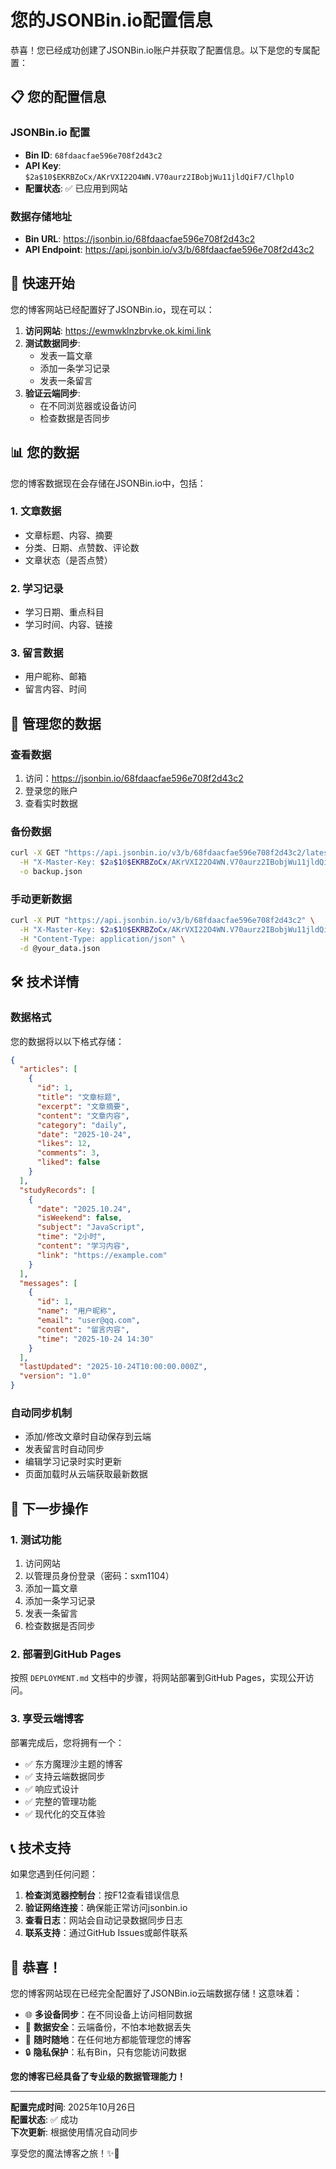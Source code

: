 # 您的JSONBin.io配置信息

恭喜！您已经成功创建了JSONBin.io账户并获取了配置信息。以下是您的专属配置：

## 📋 您的配置信息

### JSONBin.io 配置
- **Bin ID**: `68fdaacfae596e708f2d43c2`
- **API Key**: `$2a$10$EKRBZoCx/AKrVXI22O4WN.V70aurz2IBobjWu11jldQiF7/ClhplO`
- **配置状态**: ✅ 已应用到网站

### 数据存储地址
- **Bin URL**: https://jsonbin.io/68fdaacfae596e708f2d43c2
- **API Endpoint**: https://api.jsonbin.io/v3/b/68fdaacfae596e708f2d43c2

## 🚀 快速开始

您的博客网站已经配置好了JSONBin.io，现在可以：

1. **访问网站**: https://ewmwklnzbrvke.ok.kimi.link
2. **测试数据同步**: 
   - 发表一篇文章
   - 添加一条学习记录
   - 发表一条留言
3. **验证云端同步**: 
   - 在不同浏览器或设备访问
   - 检查数据是否同步

## 📊 您的数据

您的博客数据现在会存储在JSONBin.io中，包括：

### 1. 文章数据
- 文章标题、内容、摘要
- 分类、日期、点赞数、评论数
- 文章状态（是否点赞）

### 2. 学习记录
- 学习日期、重点科目
- 学习时间、内容、链接

### 3. 留言数据
- 用户昵称、邮箱
- 留言内容、时间

## 🔧 管理您的数据

### 查看数据
1. 访问：https://jsonbin.io/68fdaacfae596e708f2d43c2
2. 登录您的账户
3. 查看实时数据

### 备份数据
```bash
curl -X GET "https://api.jsonbin.io/v3/b/68fdaacfae596e708f2d43c2/latest" \
  -H "X-Master-Key: $2a$10$EKRBZoCx/AKrVXI22O4WN.V70aurz2IBobjWu11jldQiF7/ClhplO" \
  -o backup.json
```

### 手动更新数据
```bash
curl -X PUT "https://api.jsonbin.io/v3/b/68fdaacfae596e708f2d43c2" \
  -H "X-Master-Key: $2a$10$EKRBZoCx/AKrVXI22O4WN.V70aurz2IBobjWu11jldQiF7/ClhplO" \
  -H "Content-Type: application/json" \
  -d @your_data.json
```

## 🛠️ 技术详情

### 数据格式
您的数据将以以下格式存储：
```json
{
  "articles": [
    {
      "id": 1,
      "title": "文章标题",
      "excerpt": "文章摘要",
      "content": "文章内容",
      "category": "daily",
      "date": "2025-10-24",
      "likes": 12,
      "comments": 3,
      "liked": false
    }
  ],
  "studyRecords": [
    {
      "date": "2025.10.24",
      "isWeekend": false,
      "subject": "JavaScript",
      "time": "2小时",
      "content": "学习内容",
      "link": "https://example.com"
    }
  ],
  "messages": [
    {
      "id": 1,
      "name": "用户昵称",
      "email": "user@qq.com",
      "content": "留言内容",
      "time": "2025-10-24 14:30"
    }
  ],
  "lastUpdated": "2025-10-24T10:00:00.000Z",
  "version": "1.0"
}
```

### 自动同步机制
- 添加/修改文章时自动保存到云端
- 发表留言时自动同步
- 编辑学习记录时实时更新
- 页面加载时从云端获取最新数据

## 🎯 下一步操作

### 1. 测试功能
1. 访问网站
2. 以管理员身份登录（密码：sxm1104）
3. 添加一篇文章
4. 添加一条学习记录
5. 发表一条留言
6. 检查数据是否同步

### 2. 部署到GitHub Pages
按照 `DEPLOYMENT.md` 文档中的步骤，将网站部署到GitHub Pages，实现公开访问。

### 3. 享受云端博客
部署完成后，您将拥有一个：
- ✅ 东方魔理沙主题的博客
- ✅ 支持云端数据同步
- ✅ 响应式设计
- ✅ 完整的管理功能
- ✅ 现代化的交互体验

## 📞 技术支持

如果您遇到任何问题：

1. **检查浏览器控制台**：按F12查看错误信息
2. **验证网络连接**：确保能正常访问jsonbin.io
3. **查看日志**：网站会自动记录数据同步日志
4. **联系支持**：通过GitHub Issues或邮件联系

## 🎉 恭喜！

您的博客网站现在已经完全配置好了JSONBin.io云端数据存储！这意味着：

- 🌐 **多设备同步**：在不同设备上访问相同数据
- 💾 **数据安全**：云端备份，不怕本地数据丢失
- 📱 **随时随地**：在任何地方都能管理您的博客
- 🔒 **隐私保护**：私有Bin，只有您能访问数据

**您的博客已经具备了专业级的数据管理能力！**

---

**配置完成时间**: 2025年10月26日  
**配置状态**: ✅ 成功  
**下次更新**: 根据使用情况自动同步

享受您的魔法博客之旅！✨🌟